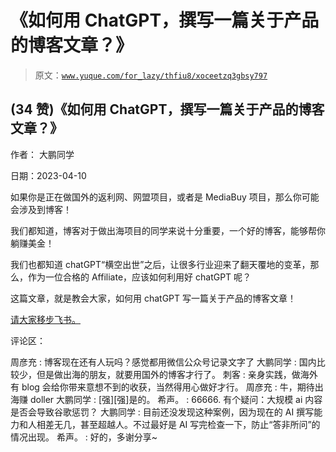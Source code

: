 # 《如何用 ChatGPT，撰写一篇关于产品的博客文章？》

> 原文：[`www.yuque.com/for_lazy/thfiu8/xoceetzq3gbsy797`](https://www.yuque.com/for_lazy/thfiu8/xoceetzq3gbsy797)



## (34 赞)《如何用 ChatGPT，撰写一篇关于产品的博客文章？》 

作者： 大鹏同学 

日期：2023-04-10 

如果你是正在做国外的返利网、网盟项目，或者是 MediaBuy 项目，那么你可能会涉及到博客！ 

我们都知道，博客对于做出海项目的同学来说十分重要，一个好的博客，能够帮你躺赚美金！ 

我们也都知道 chatGPT“横空出世”之后，让很多行业迎来了翻天覆地的变革，那么，作为一位合格的 Affiliate，应该如何利用好 chatGPT 呢？ 

这篇文章，就是教会大家，如何用 chatGPT 写一篇关于产品的博客文章！ 

[请大家移步飞书。](https://viuejh8h99y.feishu.cn/docx/GpUodUFZHoULIGxKxtYckwI9ncg) 

评论区： 

周彦充 : 博客现在还有人玩吗？感觉都用微信公众号记录文字了 大鹏同学 : 国内比较少，但是做出海的朋友，就要用国外的博客才行了。 刺客 : 亲身实践，做海外有 blog 会给你带来意想不到的收获，当然得用心做好才行。 周彦充 : 牛，期待出海赚 doller 大鹏同学 : [强][强]是的。 希声。 : 66666\. 有个疑问：大规模 ai 内容是否会导致谷歌惩罚？ 大鹏同学 : 目前还没发现这种案例，因为现在的 AI 撰写能力和人相差无几，甚至超越人。不过最好是 AI 写完检查一下，防止“答非所问”的情况出现。 希声。 : 好的，多谢分享~